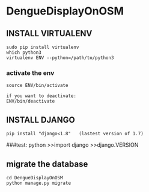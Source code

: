 # DengueDisplayOnOSM

## INSTALL VIRTUALENV
	sudo pip install virtualenv
	which python3
	virtualenv ENV --python=/path/to/python3

### activate the env
	source ENV/bin/activate

	if you want to deactivate:
	ENV/bin/deactivate   

## INSTALL DJANGO
	pip install "django<1.8"   (lastest version of 1.7)
###test:
    python
    >>import django
    >>django.VERSION
## migrate the database
	cd DengueDisplayOnOSM
	python manage.py migrate